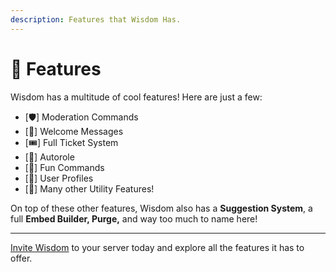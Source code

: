 ```yaml
---
description: Features that Wisdom Has.
---
```


# 🧷 Features

Wisdom has a multitude of cool features! Here are just a few:

* \[🛡️] Moderation Commands
* \[👋] Welcome Messages
* \[🎟️] Full Ticket System
* \[🚗] Autorole
* \[🧩] Fun Commands
* \[👤] User Profiles
* \[🎱] Many other Utility Features!

On top of these other features, Wisdom also has a **Suggestion System**, a full **Embed Builder, Purge,** and way too much to name here!

***

[Invite Wisdom](https://dsc.gg/wisdombot) to your server today and explore all the features it has to offer.
